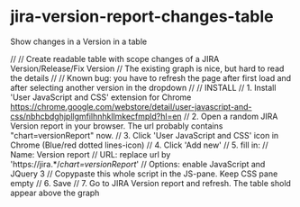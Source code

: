 # jira-version-report-changes-table
Show changes in a Version in a table

//
// Create readable table with scope changes of a JIRA Version/Release/Fix Version
// The existing graph is nice, but hard to read the details
//
// Known bug: you have to refresh the page after first load and after selecting another version in the dropdown
//
// INSTALL
// 1. Install 'User JavaScript and CSS' extension for Chrome https://chrome.google.com/webstore/detail/user-javascript-and-css/nbhcbdghjpllgmfilhnhkllmkecfmpld?hl=en
// 2. Open a random JIRA Version report in your browser. The url probably contains "chart=versionReport" now.
// 3. Click 'User JavaScript and CSS' icon in Chrome (Blue/red dotted lines-icon)
// 4. Click 'Add new'
// 5. fill in:
// Name: Version report
// URL: replace url by 'https://jira.*/*chart=versionReport*'
// Options: enable JavaScript and JQuery 3
// Copypaste this whole script in the JS-pane. Keep CSS pane empty
// 6. Save
// 7. Go to JIRA Version report and refresh. The table shold appear above the graph
